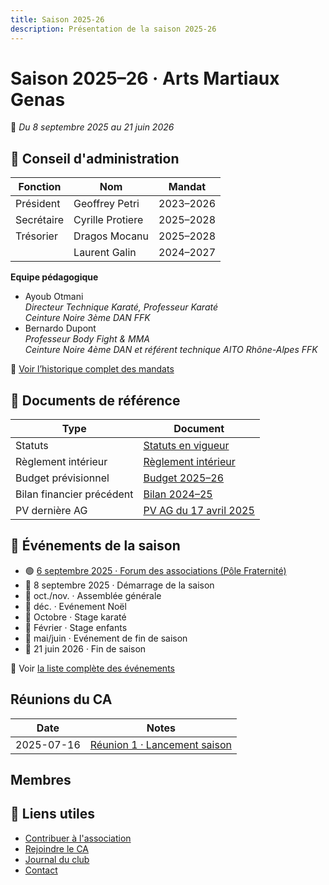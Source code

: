 ```yaml
---
title: Saison 2025-26
description: Présentation de la saison 2025-26
---
```

<script setup>
import LineChart from '../../../.vitepress/theme/components/LineChart.vue'
import { data } from '../../../data/members.data'

const option = {
  title: {
    text: 'Membres'
  },
  tooltip: {
    trigger: 'axis'
  },
  legend: {
    data: ['2025-26', '2024-25']
  },
  grid: {
    left: '3%',
    right: '3%',
  },
  toolbox: {
    feature: {
      saveAsImage: {}
    }
  },
  xAxis: {
    type: 'category',
    data: ['Juillet', 'Août', 'Septembre', 'Octobre', 'Novembre', 'Décembre', 'Janvier', 'Février', 'Mars', 'Avril', 'Mai', 'Juin']
  },
  yAxis: {
    type: 'value'
  },
  series: [
    {
      name: '2025-26',
      type: 'line',
      data: data['2025-26']
    },
    {
      name: '2024-25',
      type: 'line',
      color: 'gray',
      data: data['2024-25']
    },
  ]
}
</script>

# Saison 2025–26 · Arts Martiaux Genas

📅 *Du 8 septembre 2025 au 21 juin 2026*

## 👥 Conseil d'administration

| Fonction   | Nom              | Mandat             |
|------------|------------------|--------------------|
| Président  | Geoffrey Petri   | 2023–2026          |
| Secrétaire | Cyrille Protiere | 2025–2028          |
| Trésorier  | Dragos Mocanu    | 2025–2028          |
|            | Laurent Galin    | 2024–2027          |

**Equipe pédagogique**

- Ayoub Otmani  
  _Directeur Technique Karaté, Professeur Karaté  
  Ceinture Noire 3ème DAN FFK_
- Bernardo Dupont  
  _Professeur Body Fight & MMA  
  Ceinture Noire 4ème DAN et référent technique AITO Rhône-Alpes FFK_

🔗 [Voir l’historique complet des mandats](/docs/legal/mandats)

## 📄 Documents de référence

| Type                      | Document                                                                 |
|---------------------------|--------------------------------------------------------------------------|
| Statuts                   | [Statuts en vigueur](/docs/legal/statuts/2025-statuts)                   |
| Règlement intérieur       | [Règlement intérieur](/docs/legal/reglements/2025-reglement)             |
| Budget prévisionnel       | [Budget 2025–26](/docs/legal/budgets/2025-26-budget)                     |
| Bilan financier précédent | [Bilan 2024–25](/docs/legal/budgets/2024-25-bilan)                       |
| PV dernière AG            | [PV AG du 17 avril 2025](/docs/legal/assemblees/2025-04-17-pv-ag)        |

## 📆 Événements de la saison

- 🟢 [6 septembre 2025 · Forum des associations (Pôle Fraternité)](/blog/2025-26/2025-09-06-forum-associations)
- 🎉 8 septembre 2025 · Démarrage de la saison
- 📢 oct./nov. · Assemblée générale
- 🎉 déc. · Evénement Noël
- 🥋 Octobre · Stage karaté
- 🌱 Février · Stage enfants
- 🎉 mai/juin · Evénement de fin de saison
- 🎉 21 juin 2026 · Fin de saison

📄 Voir [la liste complète des événements]()

## Réunions du CA

| Date       | Notes |
| ---------- | ----- |
| 2025-07-16 | [Réunion 1 · Lancement saison](/docs/legal/conseils/2025-07-16-pv-ca-public) |

## Membres

<LineChart :option="option" />

## 🔗 Liens utiles

- [Contribuer à l'association](/docs/guides/contribuer)
- [Rejoindre le CA](/docs/guides/rejoindre-ca)
- [Journal du club](/blog/)
- [Contact](/contact)
